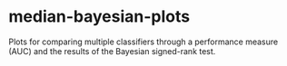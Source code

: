 # median-bayesian-plots
Plots for comparing multiple classifiers through a performance measure (AUC) and the results of the Bayesian signed-rank test.
